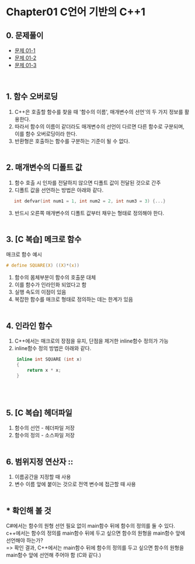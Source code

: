 # Chapter01 C언어 기반의 C++1
## 0. 문제풀이
- [문제 01-1](https://github.com/TUNERYS/Cpp_Programming/tree/main/Chapter%2001/%EB%AC%B8%EC%A0%9C%2001-1 "Chapter01 link")   
- [문제 01-2](https://github.com/TUNERYS/Cpp_Programming/tree/main/Chapter%2001/%EB%AC%B8%EC%A0%9C%2001-2 "Chapter01 link")   
- [문제 01-3](https://github.com/TUNERYS/Cpp_Programming/tree/main/Chapter%2001/%EB%AC%B8%EC%A0%9C%2001-3 "Chapter01 link")   
<br/>

## 1. 함수 오버로딩
1. C++은 호출할 함수를 찾을 때 '함수의 이름', 매개변수의 선언'의 두 가지 정보를 활용한다.
2. 따라서 함수의 이름이 같더라도 매개변수의 선언이 다르면 다른 함수로 구분되며, 이를 함수 오버로딩이라 한다.
3. 반환형은 호출하는 함수를 구분하는 기준이 될 수 없다.<br/><br/>

## 2. 매개변수의 디폴트 값
1. 함수 호출 시 인자를 전달하지 않으면 디폴트 값이 전달된 것으로 간주
2. 디폴트 값을 선언하는 방법은 아래와 같다.
```c++
   int defvar(int num1 = 1, int num2 = 2, int num3 = 3) {...}
```
3. 반드시 오른쪽 매개변수의 디폴트 값부터 채우는 형태로 정의해야 한다.<br/><br/>

## 3. [C 복습] 메크로 함수
매크로 함수 예시
```c
# define SQUARE(X) ((X)*(x))
```
1. 함수의 몸체부분이 함수의 호출문 대체
2. 이를 함수가 인라인화 되었다고 함
3. 실행 속도의 이점이 있음
4. 복잡한 함수를 매크로 형태로 정의하는 데는 한계가 있음
<br/><br/>

## 4. 인라인 함수
1. C++에서는 매크로의 장점을 유지, 단점을 제거한 inline함수 정의가 가능
2. inline함수 정의 방법은 아래와 같다.
```C++
    inline int SQUARE (int x)
    {
        return x * x;
    }
```
<br/><br/>

## 5. [C 복습] 헤더파일
1. 함수의 선언 - 헤더파일 저장
2. 함수의 정의 - 소스파일 저장
<br/><br/>

## 6. 범위지정 연산자 ::
1. 이름공간을 지정할 때 사용
2. 변수 이름 앞에 붙이는 것으로 전역 변수에 접근할 때 사용
<br/><br/>

## * 확인해 볼 것
C#에서는 함수의 원형 선언 필요 없이 main함수 뒤에 함수의 정의를 둘 수 있다.<br/>
c++에서는 함수의 정의를 main함수 뒤에 두고 싶으면 함수의 원형을 main함수 앞에 선언해야 하는가?<br/>
=> 확인 결과, C++에서는 main함수 뒤에 함수의 정의를 두고 싶으면 함수의 원형을 main함수 앞에 선언해 주어야 함 (C와 같다.)